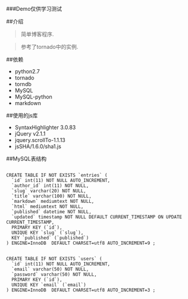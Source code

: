 ###Demo仅供学习测试



##介绍

>简单博客程序.

>参考了tornado中的实例.


##依赖

* python2.7
* tornado
* torndb
* MySQL
* MySQL-python
* markdown


##使用的js库

* SyntaxHighlighter 3.0.83
* jQuery v2.1.1
* jquery.scrollTo-1.1.13
* jsSHA/1.6.0/sha1.js

##MySQL表结构

<pre><code>
CREATE TABLE IF NOT EXISTS `entries` (
  `id` int(11) NOT NULL AUTO_INCREMENT,
  `author_id` int(11) NOT NULL,
  `slug` varchar(20) NOT NULL,
  `title` varchar(100) NOT NULL,
  `markdown` mediumtext NOT NULL,
  `html` mediumtext NOT NULL,
  `published` datetime NOT NULL,
  `updated` timestamp NOT NULL DEFAULT CURRENT_TIMESTAMP ON UPDATE CURRENT_TIMESTAMP,
  PRIMARY KEY (`id`),
  UNIQUE KEY `slug` (`slug`),
  KEY `published` (`published`)
) ENGINE=InnoDB  DEFAULT CHARSET=utf8 AUTO_INCREMENT=9 ;
</pre></code>

<pre><code>
CREATE TABLE IF NOT EXISTS `users` (
  `id` int(11) NOT NULL AUTO_INCREMENT,
  `email` varchar(50) NOT NULL,
  `password` varchar(50) NOT NULL,
  PRIMARY KEY (`id`),
  UNIQUE KEY `email` (`email`)
) ENGINE=InnoDB  DEFAULT CHARSET=utf8 AUTO_INCREMENT=3 ;
</pre></code>

